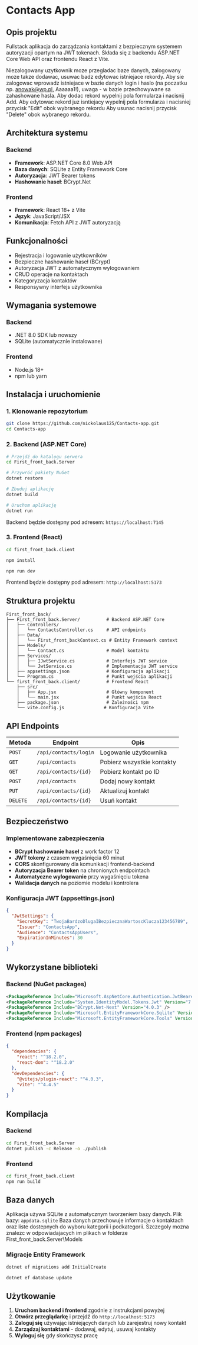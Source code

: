 # Contacts App

## Opis projektu

Fullstack aplikacja do zarządzania kontaktami z bezpiecznym systemem autoryzacji opartym na JWT tokenach. Składa się z backendu ASP.NET Core Web API oraz frontendu React z Vite.

Niezalogowany uzytkownik moze przegladac baze danych, zalogowany moze takze dodawac, usuwac badz edytowac istniejace rekordy.
Aby sie zalogowac wprowadz istniejace w bazie danych login i haslo (na poczatku np. anowak@wp.pl, Aaaaaa1!), uwaga - w bazie przechowywane sa zahashowane hasla.
Aby dodac rekord wypelnij pola formularza i nacisnij Add.
Aby edytowac rekord juz isntiejacy wypelnij pola formularza i nacisniej przycisk "Edit" obok wybranego rekordu
Aby usunac nacisnij przycisk "Delete" obok wybranego rekordu.

## Architektura systemu

### Backend

- **Framework**: ASP.NET Core 8.0 Web API
- **Baza danych**: SQLite z Entity Framework Core
- **Autoryzacja**: JWT Bearer tokens
- **Hashowanie haseł**: BCrypt.Net


### Frontend

- **Framework**: React 18+ z Vite
- **Język**: JavaScript/JSX
- **Komunikacja**: Fetch API z JWT autoryzacją


##  Funkcjonalności

-  Rejestracja i logowanie użytkowników
-  Bezpieczne hashowanie haseł (BCrypt)
-  Autoryzacja JWT z automatycznym wylogowaniem
-  CRUD operacje na kontaktach
-  Kategoryzacja kontaktów
-  Responsywny interfejs użytkownika


##  Wymagania systemowe

### Backend

- .NET 8.0 SDK lub nowszy
- SQLite (automatycznie instalowane)


### Frontend

- Node.js 18+
- npm lub yarn


## Instalacja i uruchomienie

### 1. Klonowanie repozytorium

```bash
git clone https://github.com/nickolaus125/Contacts-app.git
cd Contacts-app
```


### 2. Backend (ASP.NET Core)

```bash
# Przejdź do katalogu serwera
cd First_front_back.Server

# Przywróć pakiety NuGet
dotnet restore

# Zbuduj aplikację
dotnet build

# Uruchom aplikację
dotnet run
```

Backend będzie dostępny pod adresem: `https://localhost:7145`

### 3. Frontend (React)

```bash
cd first_front_back.client

npm install

npm run dev
```

Frontend będzie dostępny pod adresem: `http://localhost:5173`

##  Struktura projektu

```
First_front_back/
├── First_front_back.Server/          # Backend ASP.NET Core
│   ├── Controllers/
│   │   └── ContactsController.cs     # API endpoints
│   ├── Data/
│   │   └── First_front_backContext.cs # Entity Framework context
│   ├── Models/
│   │   └── Contact.cs                # Model kontaktu
│   ├── Services/
│   │   ├── IJwtService.cs            # Interfejs JWT service
│   │   └── JwtService.cs             # Implementacja JWT service
│   ├── appsettings.json              # Konfiguracja aplikacji
│   └── Program.cs                    # Punkt wejścia aplikacji
└── first_front_back.client/          # Frontend React
    ├── src/
    │   ├── App.jsx                   # Główny komponent
    │   └── main.jsx                  # Punkt wejścia React
    ├── package.json                  # Zależności npm
    └── vite.config.js               # Konfiguracja Vite
```


##  API Endpoints

| Metoda | Endpoint | Opis |
| -- | -- | -- |
| `POST` | `/api/contacts/login` | Logowanie użytkownika |
| `GET` | `/api/contacts` | Pobierz wszystkie kontakty | 
| `GET` | `/api/contacts/{id}` | Pobierz kontakt po ID |
| `POST` | `/api/contacts` | Dodaj nowy kontakt | 
| `PUT` | `/api/contacts/{id}` | Aktualizuj kontakt | 
| `DELETE` | `/api/contacts/{id}` | Usuń kontakt |

##  Bezpieczeństwo

### Implementowane zabezpieczenia

- **BCrypt hashowanie haseł** z work factor 12
- **JWT tokeny** z czasem wygaśnięcia 60 minut
- **CORS** skonfigurowany dla komunikacji frontend-backend
- **Autoryzacja Bearer token** na chronionych endpointach
- **Automatyczne wylogowanie** przy wygaśnięciu tokena
- **Walidacja danych** na poziomie modelu i kontrolera


### Konfiguracja JWT (appsettings.json)

```json
{
  "JwtSettings": {
    "SecretKey": "TwojaBardzoDlugaIBezpiecznaWartoscKlucza123456789",
    "Issuer": "ContactsApp",
    "Audience": "ContactsAppUsers",
    "ExpirationInMinutes": 30
  }
}
```


##  Wykorzystane biblioteki

### Backend (NuGet packages)

```xml
<PackageReference Include="Microsoft.AspNetCore.Authentication.JwtBearer" Version="8.0.11" />
<PackageReference Include="System.IdentityModel.Tokens.Jwt" Version="7.0.3" />
<PackageReference Include="BCrypt.Net-Next" Version="4.0.3" />
<PackageReference Include="Microsoft.EntityFrameworkCore.Sqlite" Version="8.0.11" />
<PackageReference Include="Microsoft.EntityFrameworkCore.Tools" Version="8.0.11" />
```


### Frontend (npm packages)

```json
{
  "dependencies": {
    "react": "^18.2.0",
    "react-dom": "^18.2.0"
  },
  "devDependencies": {
    "@vitejs/plugin-react": "^4.0.3",
    "vite": "^4.4.5"
  }
}
```


## Kompilacja

### Backend

```bash
cd First_front_back.Server
dotnet publish -c Release -o ./publish
```


### Frontend

```bash
cd first_front_back.client
npm run build
```


##  Baza danych

Aplikacja używa SQLite z automatycznym tworzeniem bazy danych. Plik bazy: `appdata.sqlite`
Baza danych przechowuje informacje o kontaktach oraz liste dostepnych do wyboru kategorii i podkategorii. Szczegoly mozna znalezc w odpowiadajacych im plikach w folderze First_front_back.Server\Models

### Migracje Entity Framework

```bash
dotnet ef migrations add InitialCreate

dotnet ef database update
```

## Użytkowanie

1. **Uruchom backend i frontend** zgodnie z instrukcjami powyżej
2. **Otwórz przeglądarkę** i przejdź do `http://localhost:5173`
3. **Zaloguj się** używając istniejących danych lub zarejestruj nowy kontakt
4. **Zarządzaj kontaktami** - dodawaj, edytuj, usuwaj kontakty
5. **Wyloguj się** gdy skończysz pracę
